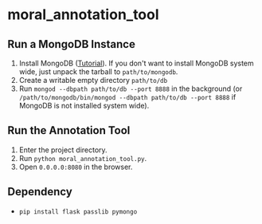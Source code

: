 # moral_annotation_tool

## Run a MongoDB Instance
1. Install MongoDB ([Tutorial](https://docs.mongodb.com/getting-started/shell/installation/)). If you don't want to install MongoDB system wide, just unpack the tarball to `path/to/mongodb`.
2. Create a writable empty directory `path/to/db`
3. Run `mongod --dbpath path/to/db --port 8888` in the background (or `/path/to/mongodb/bin/mongod --dbpath path/to/db --port 8888` if MongoDB is not installed system wide).

## Run the Annotation Tool
1. Enter the project directory.
2. Run `python moral_annotation_tool.py`.
3. Open `0.0.0.0:8080` in the browser.

## Dependency
* `pip install flask passlib pymongo`
